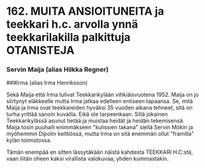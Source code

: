 


    
# 162. MUITA ANSIOITUNEITA ja teekkari h.c. arvolla ynnä teekkarilakilla palkittuja OTANISTEJA 

### Servin Maija (alias Hilkka Regner) 

###Irma (alias Irma Henriksson) 

Sekä Maija että Irma tulivat Teekkarikylään vihkiäisvuotena 1952. Maija on jo siirtynyt eläkkeelle mutta Irma jatkaa 
edelleen entiseen tapaansa. Se, mitä Maija ja Irma ovat teekkareiden hyväksi 35 vuoden aikana tehneet, sitä on turha 
yrittää sanoin kuvailla. Eikä ole tarpeenkaan. Sillä jokainen Teekkarikylässä asunut tietää ja muistaa heidät ja heidän 
tekemisensä. Maija tosin puuhaili enimmäkseen "kulissien takana" siellä Servin Mökin ja myöhemmin Dipolin 
keittiössä, mutta Irma on sitä enemmän ollut "framilla" kylän toimistossa. 


Tämän enempää en sitten lässytäkään näistä kahdesta TEEKKARI H.C:stä, vaan liitän oheen kaksi virallista 
valokuvaa, yhden kummastakin. 

